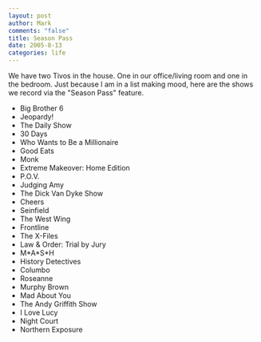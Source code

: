 ```yaml
--- 
layout: post
author: Mark
comments: "false"
title: Season Pass
date: 2005-8-13
categories: life
---
```

We have two Tivos in the house. One in our office/living room and one in the bedroom. Just because I am in a list making mood, here are the shows we record via the "Season Pass" feature.

<ul>
<li class="il">Big Brother 6 </li>
<li class="il">Jeopardy! </li>
<li class="il">The Daily Show </li>
<li class="il">30 Days </li>
<li class="il">Who Wants to Be a Millionaire </li>
<li class="il">Good Eats </li>
<li class="il">Monk </li>
<li class="il">Extreme Makeover: Home Edition </li>
<li class="il">P.O.V. </li>
<li class="il">Judging Amy </li>
<li class="il">The Dick Van Dyke Show </li>
<li class="il">Cheers </li>
<li class="il">Seinfield </li>
<li class="il">The West Wing </li>
<li class="il">Frontline </li>
<li class="il">The X-Files </li>
<li class="il">Law & Order: Trial by Jury </li>
<li class="il">M*A*S*H </li>
<li class="il">History Detectives </li>
<li class="il">Columbo </li>
<li class="il">Roseanne </li>
<li class="il">Murphy Brown </li>
<li class="il">Mad About You </li>
<li class="il">The Andy Griffith Show </li>
<li class="il">I Love Lucy </li>
<li class="il">Night Court </li>
<li class="il">Northern Exposure </li>
</ul>
